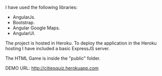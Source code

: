 I have used the following libraries:

- AngularJs.
- Bootstrap.
- Angular Google Maps.
- AngularUI.

The project is hosted in Heroku. To deploy the application in the Heroku hosting I have included a basic ExpressJS server. 

The HTML Game is inside the "public" folder.

DEMO URL: http://citiesquiz.herokuapp.com
